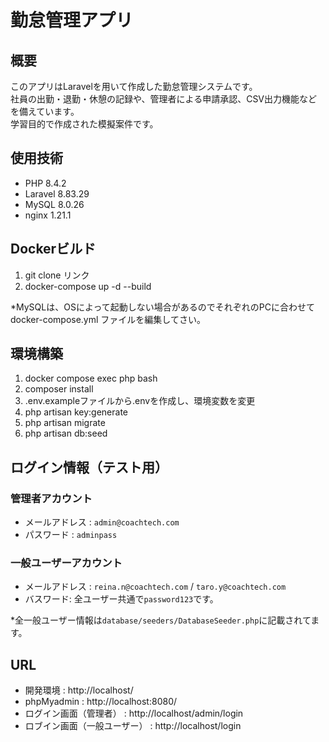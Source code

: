 # 勤怠管理アプリ

## 概要
このアプリはLaravelを用いて作成した勤怠管理システムです。   
社員の出勤・退勤・休憩の記録や、管理者による申請承認、CSV出力機能などを備えています。  
学習目的で作成された模擬案件です。

## 使用技術
- PHP 8.4.2
- Laravel 8.83.29
- MySQL 8.0.26
- nginx 1.21.1

## Dockerビルド
1. git clone リンク
2. docker-compose up -d --build

*MySQLは、OSによって起動しない場合があるのでそれぞれのPCに合わせて docker-compose.yml ファイルを編集してさい。

## 環境構築
1. docker compose exec php bash
2. composer install
3. .env.exampleファイルから.envを作成し、環境変数を変更
4. php artisan key:generate
5. php artisan migrate
6. php artisan db:seed

## ログイン情報（テスト用）

### 管理者アカウント
- メールアドレス : `admin@coachtech.com`
- パスワード : `adminpass`

### 一般ユーザーアカウント
- メールアドレス : `reina.n@coachtech.com` / `taro.y@coachtech.com`
- バスワード: 全ユーザー共通で`password123`です。

*全一般ユーザー情報は`database/seeders/DatabaseSeeder.php`に記載されてます。

## URL
- 開発環境 : http://localhost/
- phpMyadmin : http://localhost:8080/
- ログイン画面（管理者） : http://localhost/admin/login
- ロブイン画面（一般ユーザー） : http://localhost/login
